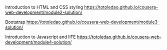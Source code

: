 Introduction to HTML and CSS styling
https://totoledao.github.io/cousera-web-development/module2-solution/


Bootstrap
https://totoledao.github.io/cousera-web-development/module3-solution/


Introduction to Javascript and IIFE
https://totoledao.github.io/cousera-web-development/module4-solution/
